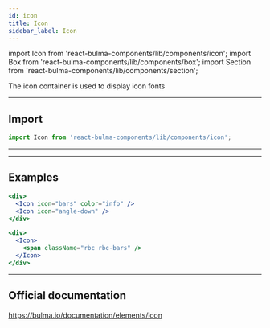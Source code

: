 ```yaml
---
id: icon
title: Icon
sidebar_label: Icon
---
```


import Icon from 'react-bulma-components/lib/components/icon';
import Box from 'react-bulma-components/lib/components/box';
import Section from 'react-bulma-components/lib/components/section';


The icon container is used to display icon fonts




---

## **Import**

```js
import Icon from 'react-bulma-components/lib/components/icon';
```

---

---

## **Examples**

<Section>
 <div>
    <Icon icon="bars" color="info" />
    <Icon icon="angle-down" />
 </div>
</Section>


```jsx
<div>
  <Icon icon="bars" color="info" />
  <Icon icon="angle-down" />
</div>
```

<Section>
 <div>
   <Icon>
     <span className="rbc rbc-bars" />
   </Icon>
 </div>  
</Section>


```jsx
<div>
  <Icon>
    <span className="rbc rbc-bars" />
  </Icon>
</div> 
```

---

## Official documentation

https://bulma.io/documentation/elements/icon

